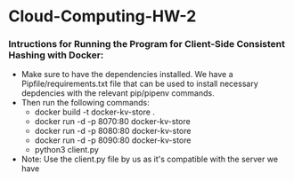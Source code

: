 # Cloud-Computing-HW-2

### Intructions for Running the Program for Client-Side Consistent Hashing with Docker:

- Make sure to have the dependencies installed. We have a Pipfile/requirements.txt file that can be used to install necessary depdencies with the relevant pip/pipenv commands.
- Then run the following commands:
  - docker build -t docker-kv-store .
  - docker run -d -p 8070:80 docker-kv-store
  - docker run -d -p 8080:80 docker-kv-store
  - docker run -d -p 8090:80 docker-kv-store
  - python3 client.py
- Note: Use the client.py file by us as it's compatible with the server we have
